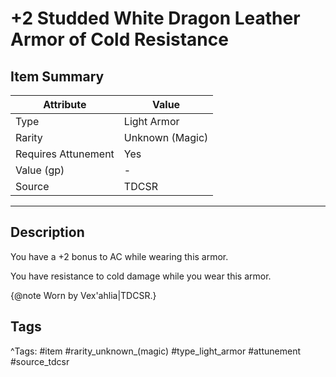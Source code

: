 # +2 Studded White Dragon Leather Armor of Cold Resistance

## Item Summary

| Attribute            | Value                        |
|----------------------|------------------------------|
| Type                 | Light Armor |
| Rarity               | Unknown (Magic)             |
| Requires Attunement  | Yes                |
| Value (gp)           | -    |
| Source               | TDCSR |

---

## Description

You have a +2 bonus to AC while wearing this armor.

You have resistance to cold damage while you wear this armor.

{@note Worn by Vex'ahlia|TDCSR.}

## Tags

^Tags: #item #rarity_unknown_(magic) #type_light_armor #attunement #source_tdcsr